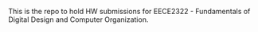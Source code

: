 This is the repo to hold HW submissions for EECE2322 - Fundamentals of Digital Design and Computer Organization.